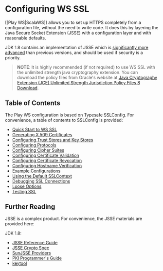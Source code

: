 <!--- Copyright (C) 2009-2017 Lightbend Inc. <https://www.lightbend.com> -->
# Configuring WS SSL

[[Play WS|ScalaWS]] allows you to set up HTTPS completely from a configuration file, without the need to write code.  It does this by layering the Java Secure Socket Extension (JSSE) with a configuration layer and with reasonable defaults.

JDK 1.8 contains an implementation of JSSE which is [significantly more advanced](https://docs.oracle.com/javase/8/docs/technotes/guides/security/enhancements-8.html) than previous versions, and should be used if security is a priority.

> **NOTE**: It is highly recommended (if not required) to use WS SSL with the
unlimited strength java cryptography extension.  You can download the policy files from Oracle's website at [Java Cryptography Extension (JCE) Unlimited Strength Jurisdiction Policy Files 8 Download](http://www.oracle.com/technetwork/java/javase/downloads/jce8-download-2133166.html).

## Table of Contents

The Play WS configuration is based on [Typesafe SSLConfig](https://typesafehub.github.io/ssl-config).  For convenience, a table of contents to SSLConfig is provided:

- [Quick Start to WS SSL](https://typesafehub.github.io/ssl-config/WSQuickStart.html)
- [Generating X.509 Certificates](https://typesafehub.github.io/ssl-config/CertificateGeneration.html)
- [Configuring Trust Stores and Key Stores](https://typesafehub.github.io/ssl-config/KeyStores.html)
- [Configuring Protocols](https://typesafehub.github.io/ssl-config/Protocols.html)
- [Configuring Cipher Suites](https://typesafehub.github.io/ssl-config/CipherSuites.html)
- [Configuring Certificate Validation](https://typesafehub.github.io/ssl-config/CertificateValidation.html)
- [Configuring Certificate Revocation](https://typesafehub.github.io/ssl-config/CertificateRevocation.html)
- [Configuring Hostname Verification](https://typesafehub.github.io/ssl-config/HostnameVerification.html)
- [Example Configurations](https://typesafehub.github.io/ssl-config/ExampleSSLConfig.html)
- [Using the Default SSLContext](https://typesafehub.github.io/ssl-config/DefaultContext.html)
- [Debugging SSL Connections](https://typesafehub.github.io/ssl-config/DebuggingSSL.html)
- [Loose Options](https://typesafehub.github.io/ssl-config/LooseSSL.html)
- [Testing SSL](https://typesafehub.github.io/ssl-config/TestingSSL.html)

## Further Reading

JSSE is a complex product.  For convenience, the JSSE materials are provided here:

JDK 1.8:

* [JSSE Reference Guide](https://docs.oracle.com/javase/8/docs/technotes/guides/security/jsse/JSSERefGuide.html)
* [JSSE Crypto Spec](https://docs.oracle.com/javase/8/docs/technotes/guides/security/crypto/CryptoSpec.html#SSLTLS)
* [SunJSSE Providers](https://docs.oracle.com/javase/8/docs/technotes/guides/security/SunProviders.html#SunJSSEProvider)
* [PKI Programmer's Guide](https://docs.oracle.com/javase/8/docs/technotes/guides/security/certpath/CertPathProgGuide.html)
* [keytool](https://docs.oracle.com/javase/8/docs/technotes/tools/unix/keytool.html)